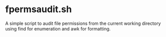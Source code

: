 # fpermsaudit.sh

A simple script to audit file permissions from the current working directory using find for enumeration and awk for formatting.
